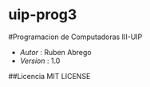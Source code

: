 # uip-prog3

#Programacion de Computadoras III-UIP

* *Autor*   : Ruben Abrego
* *Version* : 1.0


##Licencia
MIT LICENSE
